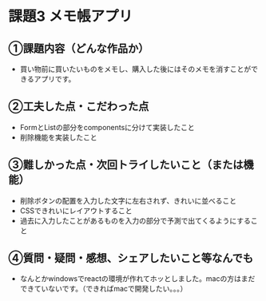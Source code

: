 # 課題3 メモ帳アプリ

## ①課題内容（どんな作品か）
- 買い物前に買いたいものをメモし、購入した後にはそのメモを消すことができるアプリです。

## ②工夫した点・こだわった点
- FormとListの部分をcomponentsに分けて実装したこと
- 削除機能を実装したこと

## ③難しかった点・次回トライしたいこと（または機能）
- 削除ボタンの配置を入力した文字に左右されず、きれいに並べること
- CSSできれいにレイアウトすること
- 過去に入力したことがあるものを入力の部分で予測で出てくるようにすること

## ④質問・疑問・感想、シェアしたいこと等なんでも
- なんとかwindowsでreactの環境が作れてホッとしました。macの方はまだできていないです。（できればmacで開発したい。。。）
